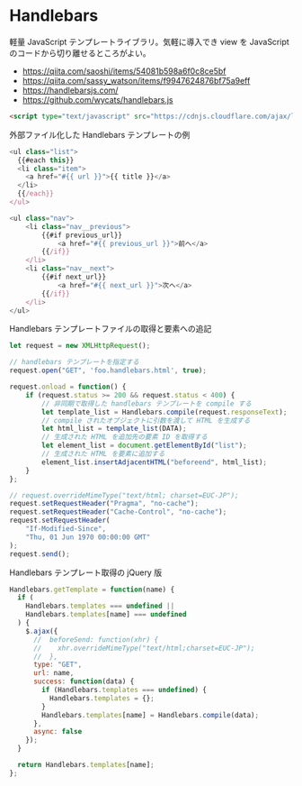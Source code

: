 # Handlebars

軽量 JavaScript テンプレートライブラリ。気軽に導入でき view を JavaScript のコードから切り離せるところがよい。

- <https://qiita.com/saoshi/items/54081b598a6f0c8ce5bf>
- <https://qiita.com/sassy_watson/items/f9947624876bf75a9eff>
- <https://handlebarsjs.com/>
- <https://github.com/wycats/handlebars.js>

```HTML
<script type="text/javascript" src="https://cdnjs.cloudflare.com/ajax/libs/handlebars.js/4.1.2/handlebars.min.js" charset="utf-8"></script>
```

外部ファイル化した Handlebars テンプレートの例

```JavaScript
<ul class="list">
  {{#each this}}
  <li class="item">
    <a href="#{{ url }}">{{ title }}</a>
  </li>
  {{/each}}
</ul>
```

```JavaScript
<ul class="nav">
    <li class="nav__previous">
        {{#if previous_url}}
            <a href="#{{ previous_url }}">前へ</a>
        {{/if}}
    </li>
    <li class="nav__next">
        {{#if next_url}}
            <a href="#{{ next_url }}">次へ</a>
        {{/if}}
    </li>
</ul>
```

Handlebars テンプレートファイルの取得と要素への追記

```JavaScript
let request = new XMLHttpRequest();

// handlebars テンプレートを指定する
request.open("GET", 'foo.handlebars.html', true);

request.onload = function() {
    if (request.status >= 200 && request.status < 400) {
        // 非同期で取得した handlebars テンプレートを compile する
        let template_list = Handlebars.compile(request.responseText);
        // compile されたオブジェクトに引数を渡して HTML を生成する
        let html_list = template_list(DATA);
        // 生成された HTML を追加先の要素 ID を取得する
        let element_list = document.getElementById("list");
        // 生成された HTML を要素に追加する
        element_list.insertAdjacentHTML("beforeend", html_list);
    }
};

// request.overrideMimeType("text/html; charset=EUC-JP");
request.setRequestHeader("Pragma", "no-cache");
request.setRequestHeader("Cache-Control", "no-cache");
request.setRequestHeader(
    "If-Modified-Since",
    "Thu, 01 Jun 1970 00:00:00 GMT"
);
request.send();
```

Handlebars テンプレート取得の jQuery 版

```JavaScript
Handlebars.getTemplate = function(name) {
  if (
    Handlebars.templates === undefined ||
    Handlebars.templates[name] === undefined
  ) {
    $.ajax({
      //  beforeSend: function(xhr) {
      //    xhr.overrideMimeType("text/html;charset=EUC-JP");
      //  },
      type: "GET",
      url: name,
      success: function(data) {
        if (Handlebars.templates === undefined) {
          Handlebars.templates = {};
        }
        Handlebars.templates[name] = Handlebars.compile(data);
      },
      async: false
    });
  }

  return Handlebars.templates[name];
};
```
